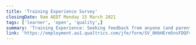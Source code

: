 ```yaml
---
title: 'Training Experience Survey'
closingDate: 9am AEDT Monday 15 March 2021
tags: ['learner', 'open', 'quality',]
summary: 'Training Experience: Seeking feedback from anyone (and parents/carers) who has undertaken VET training in the last five years.'
link: 'https://employment.au1.qualtrics.com/jfe/form/SV_0HbHErm5nsFDQFv'
---
```



